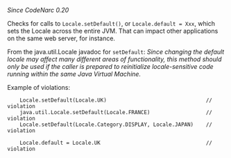 *Since CodeNarc 0.20*

Checks for calls to `Locale.setDefault()`, or `Locale.default = Xxx`,
which sets the Locale across the entire JVM. That can impact other
applications on the same web server, for instance.

From the java.util.Locale javadoc for `setDefault`: *Since changing the
default locale may affect many different areas of functionality, this
method should only be used if the caller is prepared to reinitialize
locale-sensitive code running within the same Java Virtual Machine.*

Example of violations:

``` 
    Locale.setDefault(Locale.UK)                                // violation
    java.util.Locale.setDefault(Locale.FRANCE)                  // violation
    Locale.setDefault(Locale.Category.DISPLAY, Locale.JAPAN)    // violation

    Locale.default = Locale.UK                                  // violation
```
